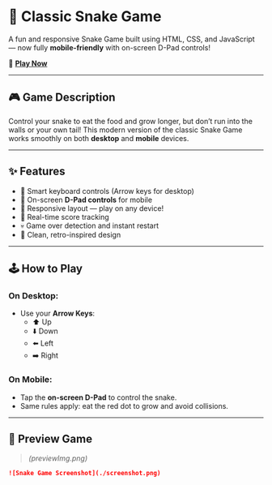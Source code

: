 # 🐍 Classic Snake Game

A fun and responsive Snake Game built using HTML, CSS, and JavaScript — now fully **mobile-friendly** with on-screen D-Pad controls!

🚀 **[Play Now](https://dhadhisttiwari.github.io/snake-game/)**

---

## 🎮 Game Description

Control your snake to eat the food and grow longer, but don’t run into the walls or your own tail! This modern version of the classic Snake Game works smoothly on both **desktop** and **mobile** devices.

---

## ✨ Features

- 🧠 Smart keyboard controls (Arrow keys for desktop)
- 📱 On-screen **D-Pad controls** for mobile
- 📏 Responsive layout — play on any device!
- 🎯 Real-time score tracking
- 💀 Game over detection and instant restart
- 🎨 Clean, retro-inspired design

---

## 🕹️ How to Play

### On Desktop:
- Use your **Arrow Keys**:
  - ⬆️ Up
  - ⬇️ Down
  - ⬅️ Left
  - ➡️ Right

### On Mobile:
- Tap the **on-screen D-Pad** to control the snake.
- Same rules apply: eat the red dot to grow and avoid collisions.

---

## 📸 Preview Game

> *(previewImg.png)*

```markdown
![Snake Game Screenshot](./screenshot.png)
